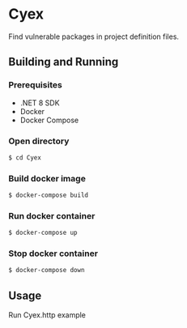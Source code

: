 # Cyex

Find vulnerable packages in project definition files.

## Building and Running
### Prerequisites
- .NET 8 SDK
- Docker
- Docker Compose

### Open directory
```sh
$ cd Cyex
```

### Build docker image
```sh
$ docker-compose build
```

### Run docker container
```sh
$ docker-compose up
```

### Stop docker container
```sh
$ docker-compose down
```

## Usage
Run Cyex.http example